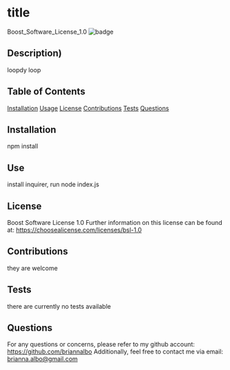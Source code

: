 # title 

Boost_Software_License_1.0
![badge](https://img.shields.io/badge/license-Boost_Software_License_1.0-purple)


  ## Description)
  loopdy loop

  ## Table of Contents
  [Installation](#installation)
  [Usage](#usage)
  [License](#license)
  [Contributions](#contributions)
  [Tests](#tests)
  [Questions](#questions)

  ## Installation
  npm install

  ## Use
  install inquirer, run node index.js

  ## License
  Boost Software License 1.0
  Further information on this license can be found at: https://choosealicense.com/licenses/bsl-1.0

  ## Contributions
  they are welcome

  ## Tests
  there are currently no tests available

  ## Questions
  For any questions or concerns, please refer to my github account: https://github.com/briannalbo
  Additionally, feel free to contact me via email: brianna.albo@gmail.com

